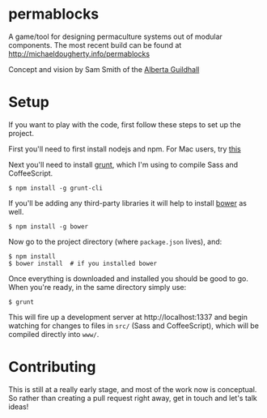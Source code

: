 permablocks
===========

A game/tool for designing permaculture systems out of modular components.  The most recent build can be found at http://michaeldougherty.info/permablocks

Concept and vision by Sam Smith of the [Alberta Guildhall](http://www.communitysupportedeverything.org/)

Setup
=====

If you want to play with the code, first follow these steps to set up the project.

First you'll need to first install nodejs and npm.  For Mac users, try [this](http://shapeshed.com/setting-up-nodejs-and-npm-on-mac-osx/)

Next you'll need to install [grunt](http://gruntjs.com), which I'm using to compile Sass and CoffeeScript.

    $ npm install -g grunt-cli

If you'll be adding any third-party libraries it will help to install [bower](http://bower.io) as well.

    $ npm install -g bower

Now go to the project directory (where `package.json` lives), and:

    $ npm install
    $ bower install  # if you installed bower

Once everything is downloaded and installed you should be good to go.  When you're ready, in the same directory simply use:

    $ grunt

This will fire up a development server at http://localhost:1337 and begin watching for changes to files in `src/` (Sass and CoffeeScript), which will be compiled directly into `www/`.

Contributing
============

This is still at a really early stage, and most of the work now is conceptual.  So rather than creating a pull request right away, get in touch and let's talk ideas!
